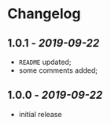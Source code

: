 # Changelog

## **1.0.1** - *2019-09-22*
* `README` updated;
* some comments added;

## **1.0.0** - *2019-09-22*
* initial release